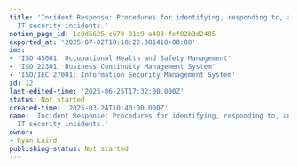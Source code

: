 ```yaml
---
title: 'Incident Response: Procedures for identifying, responding to, and resolving
  IT security incidents.'
notion_page_id: 1c0d6625-c679-81e9-a483-fef02b3d2485
exported_at: '2025-07-02T18:18:22.381410+00:00'
ims:
- 'ISO 45001: Occupational Health and Safety Management'
- 'ISO 22301: Business Continuity Management System'
- 'ISO/IEC 27001: Information Security Management System'
id: 12
last-edited-time: '2025-06-25T17:32:00.000Z'
status: Not started
created-time: '2025-03-24T10:40:00.000Z'
name: 'Incident Response: Procedures for identifying, responding to, and resolving
  IT security incidents.'
owner:
- Ryan Laird
publishing-status: Not started
---
```


<!-- Unsupported block type: table_of_contents -->

<!-- Unsupported block type: unsupported -->

